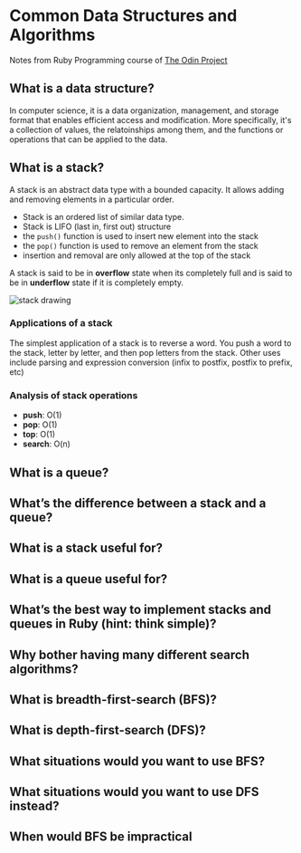 # Common Data Structures and Algorithms
Notes from Ruby Programming course of [The Odin Project](https://www.theodinproject.com/courses/ruby-programming/lessons/common-data-structures-and-algorithms)

## What is a data structure?
In computer science, it is a data organization, management, and storage format that enables efficient access and modification. More specifically, it's a collection of values, the relatoinships among them, and the functions or operations that can be applied to the data.


## What is a stack?
A stack is an abstract data type with a bounded capacity. It allows adding and removing elements in a particular order.
- Stack is an ordered list of similar data type.
- Stack is LIFO (last in, first out) structure
- the `push()` function is used to insert new element into the stack
- the `pop()` function is used to remove an element from the stack
- insertion and removal are only allowed at the top of the stack

A stack is said to be in **overflow** state when its completely full and is said to be in **underflow** state if it is completely empty. 

![stack drawing](https://www.tutorialspoint.com/data_structures_algorithms/images/stack_representation.jpg)

### Applications of a stack
The simplest application of a stack is to reverse a word. You push a word to the stack, letter by letter, and then pop letters from the stack. Other uses include parsing and expression conversion (infix to postfix, postfix to prefix, etc)

### Analysis of stack operations
- **push**: O(1)
- **pop**: O(1)
- **top**: O(1)
- **search**: O(n)

## What is a queue?

## What’s the difference between a stack and a queue?

## What is a stack useful for?

## What is a queue useful for?

## What’s the best way to implement stacks and queues in Ruby (hint: think simple)?

## Why bother having many different search algorithms?
## What is breadth-first-search (BFS)?
## What is depth-first-search (DFS)?
## What situations would you want to use BFS?
## What situations would you want to use DFS instead?
## When would BFS be impractical

